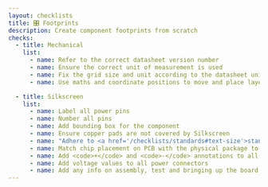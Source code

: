 ```yaml
---
layout: checklists
title: 🎛 Footprints
description: Create component footprints from scratch
checks:
  - title: Mechanical
    list:
      - name: Refer to the correct datasheet version number
      - name: Ensure the correct unit of measurement is used
      - name: Fix the grid size and unit according to the datasheet unit of measurement
      - name: Use maths and coordinate positions to move and place layer components instead of manually loving them with mouse

  - title: Silkscreen
    list:
      - name: Label all power pins
      - name: Number all pins
      - name: Add bounding box for the component
      - name: Ensure copper pads are not covered by Silkscreen
      - name: "Adhere to <a href='/checklists/standards#text-size'>standard text size</a>"
      - name: Match chip placement on PCB with the physical package to indicate <code>o</code> or <code>◖</code> on the silkscreen
      - name: Add <code>+</code> and <code>-</code> annotations to all power connectors
      - name: Add voltage values to all power connectors
      - name: Add any info on assembly, test and bringing up the board
---
```

